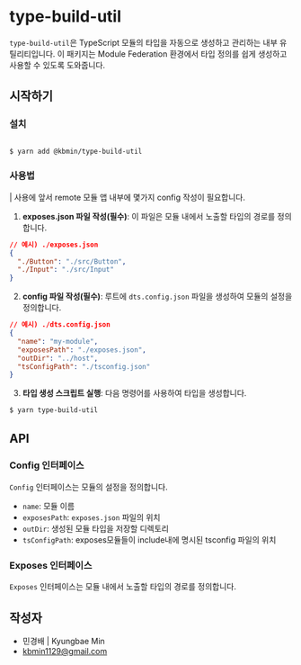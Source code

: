 # type-build-util

`type-build-util`은 TypeScript 모듈의 타입을 자동으로 생성하고 관리하는 내부 유틸리티입니다. 이 패키지는 Module Federation 환경에서 타입 정의를 쉽게 생성하고 사용할 수 있도록 도와줍니다.

## 시작하기

### 설치

```bash

$ yarn add @kbmin/type-build-util

```

### 사용법

| 사용에 앞서 remote 모듈 앱 내부에 몇가지 config 작성이 필요합니다.

1. **exposes.json 파일 작성(필수)**: 이 파일은 모듈 내에서 노출할 타입의 경로를 정의합니다.

```json
// 예시) ./exposes.json
{
  "./Button": "./src/Button",
  "./Input": "./src/Input"
}
```

2. **config 파일 작성(필수)**: 루트에 `dts.config.json` 파일을 생성하여 모듈의 설정을 정의합니다.

```json
// 예시) ./dts.config.json
{
  "name": "my-module",
  "exposesPath": "./exposes.json",
  "outDir": "../host",
  "tsConfigPath": "./tsconfig.json"
}
```

3. **타입 생성 스크립트 실행**: 다음 명령어를 사용하여 타입을 생성합니다.

```bash
$ yarn type-build-util
```

## API

### Config 인터페이스

`Config` 인터페이스는 모듈의 설정을 정의합니다.

- `name`: 모듈 이름
- `exposesPath`: `exposes.json` 파일의 위치
- `outDir`: 생성된 모듈 타입을 저장할 디렉토리
- `tsConfigPath`: exposes모듈들이 include내에 명시된 tsconfig 파일의 위치

### Exposes 인터페이스

`Exposes` 인터페이스는 모듈 내에서 노출할 타입의 경로를 정의합니다.

## 작성자

- 민경배 | Kyungbae Min
- kbmin1129@gmail.com
